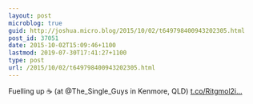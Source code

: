 ```yaml
---
layout: post
microblog: true
guid: http://joshua.micro.blog/2015/10/02/t649798400943202305.html
post_id: 37051
date: 2015-10-02T15:09:46+1100
lastmod: 2019-07-30T17:41:27+1100
type: post
url: /2015/10/02/t649798400943202305.html
---
```

Fuelling up ☕️ (at @The_Single_Guys in Kenmore, QLD) [t.co/Ritgmol2i...](https://t.co/Ritgmol2iK)
